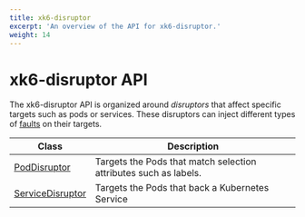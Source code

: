 ```yaml
---
title: xk6-disruptor
excerpt: 'An overview of the API for xk6-disruptor.'
weight: 14
---
```


# xk6-disruptor API

The xk6-disruptor API is organized around _disruptors_ that affect specific targets such as pods or services. These disruptors can inject different types of [faults](/docs/k6/<K6_VERSION>/javascript-api/xk6-disruptor/faults) on their targets.

| Class                                                                                           | Description                                                      |
| ----------------------------------------------------------------------------------------------- | ---------------------------------------------------------------- |
| [PodDisruptor](/docs/k6/<K6_VERSION>/javascript-api/xk6-disruptor/poddisruptor)         | Targets the Pods that match selection attributes such as labels. |
| [ServiceDisruptor](/docs/k6/<K6_VERSION>/javascript-api/xk6-disruptor/servicedisruptor) | Targets the Pods that back a Kubernetes Service                  |
